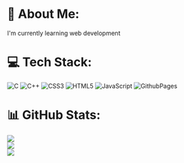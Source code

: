 # 💫 About Me:
I'm currently learning web development 


# 💻 Tech Stack:
![C](https://img.shields.io/badge/c-%2300599C.svg?style=flat&logo=c&logoColor=white) ![C++](https://img.shields.io/badge/c++-%2300599C.svg?style=flat&logo=c%2B%2B&logoColor=white) ![CSS3](https://img.shields.io/badge/css3-%231572B6.svg?style=flat&logo=css3&logoColor=white) ![HTML5](https://img.shields.io/badge/html5-%23E34F26.svg?style=flat&logo=html5&logoColor=white) ![JavaScript](https://img.shields.io/badge/javascript-%23323330.svg?style=flat&logo=javascript&logoColor=%23F7DF1E) ![GithubPages](https://img.shields.io/badge/github%20pages-121013?style=flat&logo=github&logoColor=white)
# 📊 GitHub Stats:
![](https://github-readme-stats.vercel.app/api?username=soumya-agnihotri&theme=dark&hide_border=false&include_all_commits=false&count_private=false)<br/>
![](https://github-readme-streak-stats.herokuapp.com/?user=soumya-agnihotri&theme=dark&hide_border=false)<br/>
![](https://github-readme-stats.vercel.app/api/top-langs/?username=soumya-agnihotri&theme=dark&hide_border=false&include_all_commits=false&count_private=false&layout=compact)
<!---
soumya-agnihotri/soumya-agnihotri is a ✨ special ✨ repository because its `README.md` (this file) appears on your GitHub profile.
You can click the Preview link to take a look at your changes.
--->
